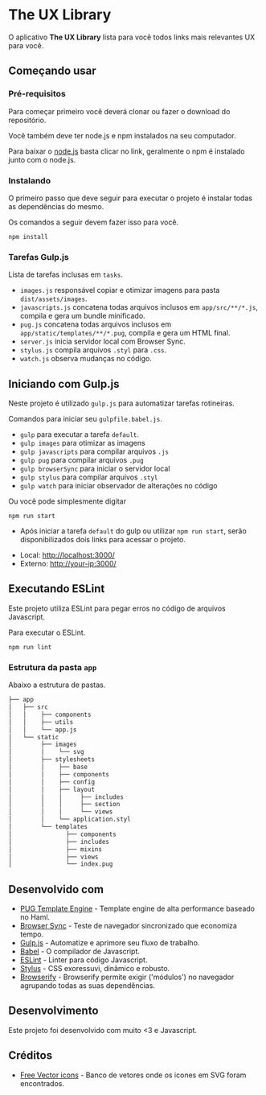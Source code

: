 # The UX Library

O aplicativo **The UX Library** lista para você todos links mais relevantes UX para você.

## Começando usar

### Pré-requisitos

Para começar primeiro você deverá clonar ou fazer o download do repositório.

Você também deve ter node.js e npm instalados na seu computador.

Para baixar o [node.js](https://nodejs.org/en/) basta clicar no link, geralmente o npm é instalado junto com o node.js.

### Instalando

O primeiro passo que deve seguir para executar o projeto é instalar todas as dependências do mesmo.

Os comandos a seguir devem fazer isso para você.

```
npm install
```

### Tarefas Gulp.js

Lista de tarefas inclusas em `tasks`.
  - `images.js` responsável copiar e otimizar imagens para pasta `dist/assets/images`.
  - `javascripts.js` concatena todas arquivos inclusos em `app/src/**/*.js`, compila e gera um bundle minificado.
  - `pug.js` concatena todas arquivos inclusos em `app/static/templates/**/*.pug`, compila e gera um HTML final.
  - `server.js` inicia servidor local com Browser Sync.
  - `stylus.js` compila arquivos `.styl` para `.css`.
  - `watch.js` observa mudanças no código.

## Iniciando com Gulp.js

Neste projeto é utilizado `gulp.js` para automatizar tarefas rotineiras.

Comandos para iniciar seu `gulpfile.babel.js`.
  - `gulp` para executar a tarefa `default`.
  - `gulp images` para otimizar as imagens
  - `gulp javascripts` para compilar arquivos `.js`
  - `gulp pug` para compilar arquivos `.pug`
  - `gulp browserSync` para iniciar o servidor local
  - `gulp stylus` para compilar arquivos `.styl`
  - `gulp watch` para iniciar observador de alterações no código

Ou você pode simplesmente digitar

```
npm run start
```

* Após iniciar a tarefa `default` do gulp ou utilizar `npm run start`, serão disponibilizados dois links para acessar o projeto.
- Local: <http://localhost:3000/>
- Externo: <http://your-ip:3000/>

## Executando ESLint

Este projeto utiliza ESLint para pegar erros no código de arquivos Javascript.

Para executar o ESLint.

```
npm run lint
```

### Estrutura da pasta `app`

Abaixo a estrutura de pastas.

```sh
├── app
│   ├── src
│   │    ├── components
│   │    ├── utils
│   │    └── app.js
│   └── static
│        ├── images
│        │    └── svg
│        ├── stylesheets
│        │    ├── base
│        │    ├── components
│        │    ├── config
│        │    ├── layout
│        │    │     ├── includes
│        │    │     ├── section
│        │    │     └── views
│        │    └── application.styl
│        └── templates
│               ├── components
│               ├── includes
│               ├── mixins
│               ├── views
│               └── index.pug
```

## Desenvolvido com

* [PUG Template Engine](https://pugjs.org/api/getting-started.html) - Template engine de alta performance baseado no Haml.
* [Browser Sync](https://browsersync.io/) - Teste de navegador sincronizado que economiza tempo.
* [Gulp.js](https://gulpjs.com/) - Automatize e aprimore seu fluxo de trabalho.
* [Babel](http://babeljs.io/) - O compilador de Javascript.
* [ESLint](https://eslint.org/) - Linter para código Javascript.
* [Stylus](http://stylus-lang.com/) - CSS exoressuvi, dinâmico e robusto.
* [Browserify](http://browserify.org/) - Browserify permite exigir ('módulos') no navegador agrupando todas as suas dependências.

## Desenvolvimento

Este projeto foi desenvolvido com muito <3 e Javascript.

## Créditos

* [Free Vector icons](https://www.flaticon.com/) - Banco de vetores onde os icones em SVG foram encontrados.

